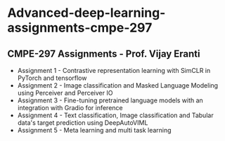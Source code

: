 # Advanced-deep-learning-assignments-cmpe-297

## CMPE-297 Assignments - Prof. Vijay Eranti

* Assignment 1 - Contrastive representation learning with SimCLR in PyTorch and tensorflow
* Assignment 2 - Image classification and Masked Language Modeling using Perceiver and Perceiver IO
* Assignment 3 - Fine-tuning pretrained language models with an integration with Gradio for inference 
* Assignment 4 - Text classification, Image classification and Tabular data's target prediction using DeepAutoVIML
* Assignment 5 - Meta learning and multi task learning
